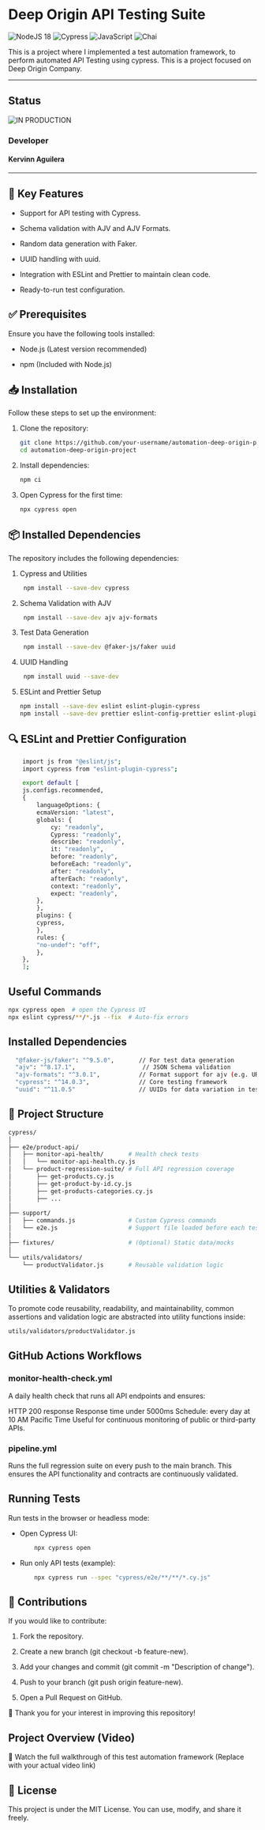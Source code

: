 # Deep Origin API Testing Suite

![NodeJS 18](https://img.shields.io/badge/node.js|18-6DA55F?style=for-the-badge&logo=node.js&logoColor=white)  ![Cypress](https://img.shields.io/badge/Cypress-17202C?style=for-the-badge&logo=cypress&logoColor=white) ![JavaScript](https://img.shields.io/badge/JavaScript-F7DF1E?style=for-the-badge&logo=javascript&logoColor=black) ![Chai](https://img.shields.io/badge/Chai-A30701?style=for-the-badge&logo=chai&logoColor=white)

This is a project where I implemented a test automation framework, to perform automated API Testing using cypress. This is a project focused on Deep Origin Company.

***

## Status

![IN PRODUCTION](https://img.shields.io/badge/IN_PRODUCTION-1983fc?style=for-the-badge)

### Developer

#### Kervinn Aguilera

***

## 📌 Key Features

- Support for API testing with Cypress.

- Schema validation with AJV and AJV Formats.

- Random data generation with Faker.

- UUID handling with uuid.

- Integration with ESLint and Prettier to maintain clean code.

- Ready-to-run test configuration.

## ✅ Prerequisites

Ensure you have the following tools installed:

- Node.js (Latest version recommended)

- npm (Included with Node.js)

## 📥 Installation

Follow these steps to set up the environment:

1. Clone the repository:

    ```bash
    git clone https://github.com/your-username/automation-deep-origin-project.git
    cd automation-deep-origin-project
    ```

2. Install dependencies:

    ```bash
    npm ci
    ```

3. Open Cypress for the first time:

    ```bash
    npx cypress open
    ```

## 📦 Installed Dependencies

The repository includes the following dependencies:

1. Cypress and Utilities

   ```bash
    npm install --save-dev cypress
    ```

2. Schema Validation with AJV

   ```bash
    npm install --save-dev ajv ajv-formats
    ```

3. Test Data Generation

   ```bash
    npm install --save-dev @faker-js/faker uuid
    ```

4. UUID Handling

   ```bash
    npm install uuid --save-dev
    ```

5. ESLint and Prettier Setup

    ```bash
    npm install --save-dev eslint eslint-plugin-cypress
    npm install --save-dev prettier eslint-config-prettier eslint-plugin-prettier
    ```

## 🔍 ESLint and Prettier Configuration

```bash
    import js from "@eslint/js";
    import cypress from "eslint-plugin-cypress";

    export default [
    js.configs.recommended,
    {
        languageOptions: {
        ecmaVersion: "latest",
        globals: {
            cy: "readonly",
            Cypress: "readonly",
            describe: "readonly",
            it: "readonly",
            before: "readonly",
            beforeEach: "readonly",
            after: "readonly",
            afterEach: "readonly",
            context: "readonly",
            expect: "readonly",
        },
        },
        plugins: {
        cypress,
        },
        rules: {
        "no-undef": "off",
        },
    },
    ];
```

## Useful Commands

```bash
npx cypress open  # open the Cypress UI
npx eslint cypress/**/*.js --fix  # Auto-fix errors
```

## Installed Dependencies

```bash
  "@faker-js/faker": "^9.5.0",       // For test data generation
  "ajv": "^8.17.1",                   // JSON Schema validation
  "ajv-formats": "^3.0.1",           // Format support for ajv (e.g. URI, email, date-time)
  "cypress": "^14.0.3",              // Core testing framework
  "uuid": "^11.0.5"                  // UUIDs for data variation in tests
```

## 📂 Project Structure

```bash
cypress/
│
├── e2e/product-api/
│   ├── monitor-api-health/       # Health check tests
│   │   └── monitor-api-health.cy.js
│   └── product-regression-suite/ # Full API regression coverage
│       ├── get-products.cy.js
│       ├── get-product-by-id.cy.js
│       ├── get-products-categories.cy.js
│       ├── ...
│
├── support/
│   ├── commands.js               # Custom Cypress commands
│   └── e2e.js                    # Support file loaded before each test
│
├── fixtures/                     # (Optional) Static data/mocks
│
└── utils/validators/
    └── productValidator.js       # Reusable validation logic

```

## Utilities & Validators

To promote code reusability, readability, and maintainability, common assertions and validation logic are abstracted into utility functions inside:

```bash
utils/validators/productValidator.js
```

## GitHub Actions Workflows

### monitor-health-check.yml

A daily health check that runs all API endpoints and ensures:

HTTP 200 response
Response time under 5000ms
Schedule: every day at 10 AM Pacific Time
Useful for continuous monitoring of public or third-party APIs.

### pipeline.yml

Runs the full regression suite on every push to the main branch.
This ensures the API functionality and contracts are continuously validated.

## Running Tests

Run tests in the browser or headless mode:

- Open Cypress UI:

    ```bash
        npx cypress open
    ```

- Run only API tests (example):

    ```bash
        npx cypress run --spec "cypress/e2e/**/**/*.cy.js"
    ```

## 🤝 Contributions

If you would like to contribute:

1. Fork the repository.

2. Create a new branch (git checkout -b feature-new).

3. Add your changes and commit (git commit -m "Description of change").

4. Push to your branch (git push origin feature-new).

5. Open a Pull Request on GitHub.

🚀 Thank you for your interest in improving this repository!

## Project Overview (Video)

🎥 Watch the full walkthrough of this test automation framework
(Replace with your actual video link)

## 📜 License

This project is under the MIT License. You can use, modify, and share it freely.
